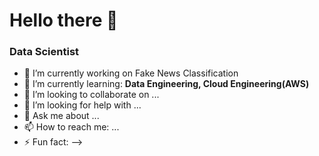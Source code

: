 # Hello there 👋

### Data Scientist

- 🔭 I’m currently working on Fake News Classification
- 🌱 I’m currently learning: __Data Engineering, Cloud Engineering(AWS)__
- 👯 I’m looking to collaborate on ...
- 🤔 I’m looking for help with ...
- 💬 Ask me about ...
- 📫 How to reach me: ...
- ⚡ Fun fact: 
-->
